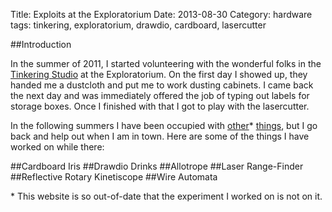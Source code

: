 Title: Exploits at the Exploratorium
Date: 2013-08-30
Category: hardware
tags: tinkering, exploratorium, drawdio, cardboard, lasercutter

##Introduction

In the summer of 2011, I started volunteering with the wonderful folks in the
[Tinkering Studio](http://blogs.exploratorium.edu/tinkering/) at the
Exploratorium. On the first day I showed up, they handed me a dustcloth and put
me to work dusting cabinets. I came back the next day and was immediately
offered the job of typing out labels for storage boxes. Once I finished with
that I got to play with the lasercutter.

In the following summers I have been occupied with
[other](http://atom.stanford.edu/)\* [things](http://www.missionst.com), but I
go back and help out when I am in town. Here are some of the things I have
worked on while there:

##Cardboard Iris
##Drawdio Drinks
##Allotrope
##Laser Range-Finder
##Reflective Rotary Kinetiscope
##Wire Automata

\* This website is so out-of-date that the experiment I worked on is not on it.
